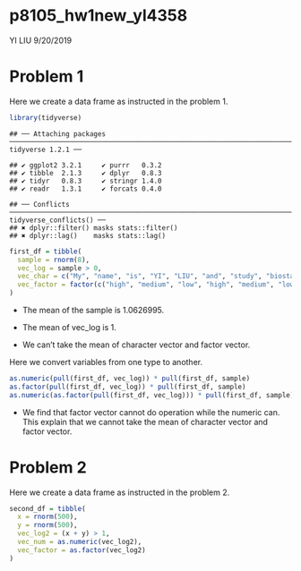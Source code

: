 p8105\_hw1new\_yl4358
================
YI LIU
9/20/2019

# Problem 1

Here we create a data frame as instructed in the problem
    1.

``` r
library(tidyverse)
```

    ## ── Attaching packages ─────────────────────────────────────────────────────────────────────────────────── tidyverse 1.2.1 ──

    ## ✔ ggplot2 3.2.1     ✔ purrr   0.3.2
    ## ✔ tibble  2.1.3     ✔ dplyr   0.8.3
    ## ✔ tidyr   0.8.3     ✔ stringr 1.4.0
    ## ✔ readr   1.3.1     ✔ forcats 0.4.0

    ## ── Conflicts ────────────────────────────────────────────────────────────────────────────────────── tidyverse_conflicts() ──
    ## ✖ dplyr::filter() masks stats::filter()
    ## ✖ dplyr::lag()    masks stats::lag()

``` r
first_df = tibble(
  sample = rnorm(8),
  vec_log = sample > 0,
  vec_char = c("My", "name", "is", "YI", "LIU", "and", "study", "biostatistics"),
  vec_factor = factor(c("high", "medium", "low", "high", "medium", "low", "low", "low"))
)
```

  - The mean of the sample is 1.0626995.

  - The mean of vec\_log is 1.

  - We can’t take the mean of character vector and factor vector.

Here we convert variables from one type to another.

``` r
as.numeric(pull(first_df, vec_log)) * pull(first_df, sample)
as.factor(pull(first_df, vec_log)) * pull(first_df, sample)
as.numeric(as.factor(pull(first_df, vec_log))) * pull(first_df, sample)
```

  - We find that factor vector cannot do operation while the numeric
    can. This explain that we cannot take the mean of character vector
    and factor vector.

# Problem 2

Here we create a data frame as instructed in the problem 2.

``` r
second_df = tibble(
  x = rnorm(500),
  y = rnorm(500),
  vec_log2 = (x + y) > 1,
  vec_num = as.numeric(vec_log2),
  vec_factor = as.factor(vec_log2)
)
```
